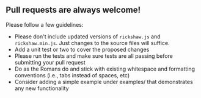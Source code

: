 ## Pull requests are always welcome! 

Please follow a few guidelines:

- Please don't include updated versions of `rickshaw.js` and `rickshaw.min.js`. Just changes to the source files will suffice.
- Add a unit test or two to cover the proposed changes
- Please run the tests and make sure tests are all passing before submitting your pull request
- Do as the Romans do and stick with existing whitespace and formatting conventions (i.e., tabs instead of spaces, etc)
- Consider adding a simple example under examples/ that demonstrates any new functionality
